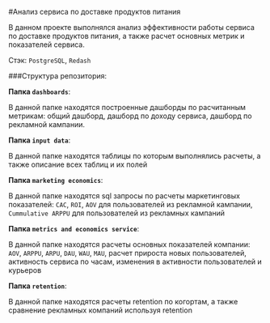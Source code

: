 #Анализ сервиса по доставке продуктов питания

В данном проекте выполнялся анализ эффективности работы сервиса по доставке продуктов питания, а также расчет основных метрик и показателей сервиса.

Стэк: `PostgreSQL`, `Redash`

###Структура репозитория:

**Папка `dashboards`**:

В данной папке находятся построенные дашборды по расчитанным метрикам: общий дашборд, дашборд по доходу сервиса, дашборд по рекламной кампании. 


**Папка `input data`**:

В данной папке находятся таблицы по которым выполнялись расчеты, а также описание всех таблиц и их полей


**Папка `marketing economics`**:

В данной папке находятся sql запросы по расчеты маркетинговых показателей: `CAC`, `ROI`, `AOV` для пользователей из рекламной кампании, `Cummulative ARPPU` для пользователей из рекламных кампаний


**Папка `metrics and economics service`**:

В данной папке находятся расчеты основных показателей компании: `AOV`, `ARPPU`, `ARPU`, `DAU`, `WAU`, `MAU`, расчет прироста новых пользователей, активность сервиса по часам, изменения в активности пользователей и курьеров


**Папка `retention`**:

В данной папке находятся расчеты retention по когортам, а также сравнение рекламных компаний используя retention
